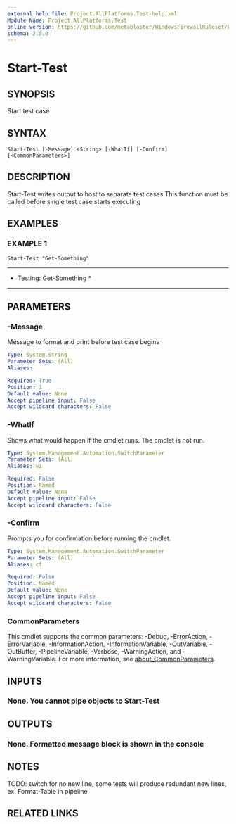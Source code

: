 ```yaml
---
external help file: Project.AllPlatforms.Test-help.xml
Module Name: Project.AllPlatforms.Test
online version: https://github.com/metablaster/WindowsFirewallRuleset/blob/develop/Modules/Project.AllPlatforms.Test/Help/en-US/Start-Test.md
schema: 2.0.0
---
```


# Start-Test

## SYNOPSIS

Start test case

## SYNTAX

```none
Start-Test [-Message] <String> [-WhatIf] [-Confirm] [<CommonParameters>]
```

## DESCRIPTION

Start-Test writes output to host to separate test cases
This function must be called before single test case starts executing

## EXAMPLES

### EXAMPLE 1

```none
Start-Test "Get-Something"
```

**************************
* Testing: Get-Something *
**************************

## PARAMETERS

### -Message

Message to format and print before test case begins

```yaml
Type: System.String
Parameter Sets: (All)
Aliases:

Required: True
Position: 1
Default value: None
Accept pipeline input: False
Accept wildcard characters: False
```

### -WhatIf

Shows what would happen if the cmdlet runs.
The cmdlet is not run.

```yaml
Type: System.Management.Automation.SwitchParameter
Parameter Sets: (All)
Aliases: wi

Required: False
Position: Named
Default value: None
Accept pipeline input: False
Accept wildcard characters: False
```

### -Confirm

Prompts you for confirmation before running the cmdlet.

```yaml
Type: System.Management.Automation.SwitchParameter
Parameter Sets: (All)
Aliases: cf

Required: False
Position: Named
Default value: None
Accept pipeline input: False
Accept wildcard characters: False
```

### CommonParameters

This cmdlet supports the common parameters: -Debug, -ErrorAction, -ErrorVariable, -InformationAction, -InformationVariable, -OutVariable, -OutBuffer, -PipelineVariable, -Verbose, -WarningAction, and -WarningVariable. For more information, see [about_CommonParameters](http://go.microsoft.com/fwlink/?LinkID=113216).

## INPUTS

### None. You cannot pipe objects to Start-Test

## OUTPUTS

### None. Formatted message block is shown in the console

## NOTES

TODO: switch for no new line, some tests will produce redundant new lines, ex.
Format-Table in pipeline

## RELATED LINKS


